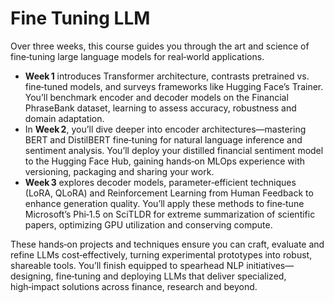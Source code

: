 # Fine Tuning LLM

Over three weeks, this course guides you through the art and science of fine‑tuning large language models for real‑world applications. 
- **Week 1** introduces Transformer architecture, contrasts pretrained vs. fine‑tuned models, and surveys frameworks like Hugging Face’s Trainer. You’ll benchmark encoder and decoder models on the Financial PhraseBank dataset, learning to assess accuracy, robustness and domain adaptation.  
- In **Week 2**, you’ll dive deeper into encoder architectures—mastering BERT and DistilBERT fine‑tuning for natural language inference and sentiment analysis. You’ll deploy your distilled financial sentiment model to the Hugging Face Hub, gaining hands‑on MLOps experience with versioning, packaging and sharing your work. 
- **Week 3** explores decoder models, parameter‑efficient techniques (LoRA, QLoRA) and Reinforcement Learning from Human Feedback to enhance generation quality. You’ll apply these methods to fine‑tune Microsoft’s Phi‑1.5 on SciTLDR for extreme summarization of scientific papers, optimizing GPU utilization and conserving compute.  

These hands‑on projects and techniques ensure you can craft, evaluate and refine LLMs cost‑effectively, turning experimental prototypes into robust, shareable tools. You’ll finish equipped to spearhead NLP initiatives—designing, fine‑tuning and deploying LLMs that deliver specialized, high‑impact solutions across finance, research and beyond.  

